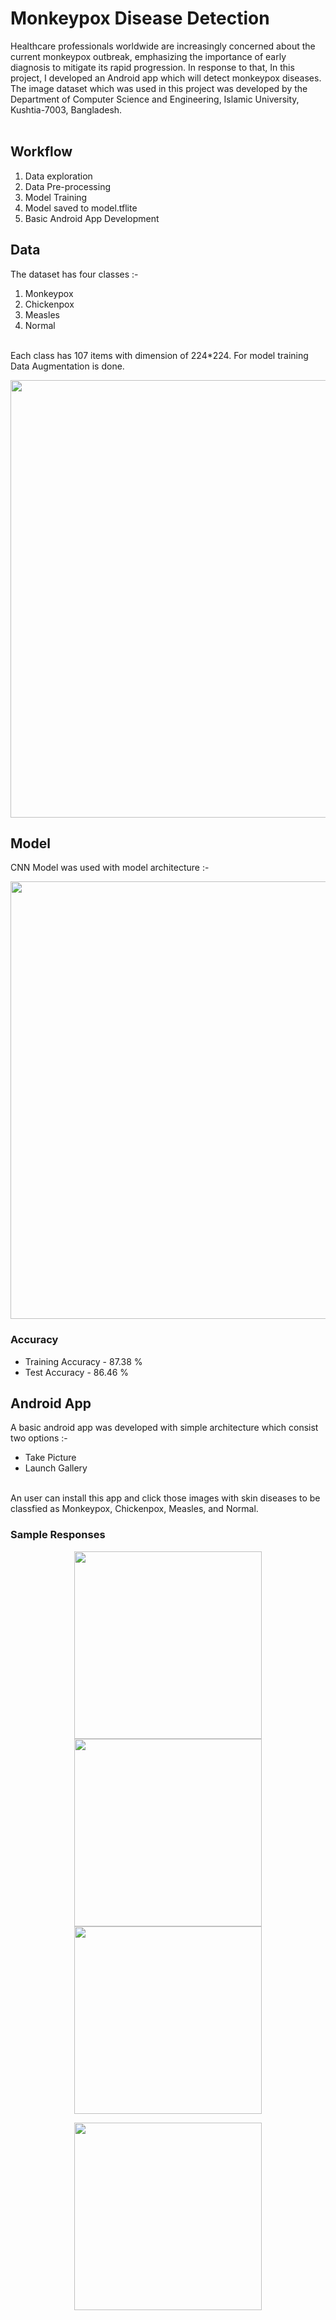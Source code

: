 # Monkeypox Disease Detection
Healthcare professionals worldwide are increasingly concerned about the current monkeypox outbreak, emphasizing the importance of early diagnosis to mitigate its rapid progression. In response to that, In this project, I developed an Android app which will detect monkeypox diseases. The image dataset which was used in this project was developed by the Department of Computer Science and Engineering, Islamic University, Kushtia-7003, Bangladesh. </br>
</br>

## Workflow
1. Data exploration
2. Data Pre-processing
3. Model Training
4. Model saved to model.tflite
5. Basic Android App Development

## Data
The dataset has four classes :-
1. Monkeypox
2. Chickenpox
3. Measles
4. Normal</br>
</br>
Each class has 107 items with dimension of 224*224. For model training Data Augmentation is done.
<p align="center">
  <img width="700" src="https://github.com/Prashant812/Siya/assets/93676625/07b60226-1ec9-4c90-9684-443469ea21f9" >
</p>

## Model
CNN Model was used with model architecture :-
<p align="center">
  <img width="700" src="https://github.com/Prashant812/Siya/assets/93676625/b79676e6-c32e-49ab-96d6-d49c790139db" >
</p>

### Accuracy
* Training Accuracy - 87.38 %
* Test Accuracy - 86.46 %

## Android App
A basic android app was developed with simple architecture which consist two options :- </br>
* Take Picture
* Launch Gallery </br>
</br>
An user can install this app and click those images with skin diseases to be classfied as Monkeypox, Chickenpox, Measles, and Normal.
</br>

### Sample Responses
<p align="center">
  <img width="300" src="https://github.com/Prashant812/Siya/assets/93676625/031bbed1-e14a-443d-a2af-7f8fcd8e0744" >
  <img width="300" src="https://github.com/Prashant812/Siya/assets/93676625/42ec8013-fed1-4713-9cb9-bdf50c29e650" >
  <img width="300" src="https://github.com/Prashant812/Siya/assets/93676625/0294c0f3-6d5c-44e5-a72b-603fe14e6bae" >
</p>
<p align="center">
  <img width="300" src="https://github.com/Prashant812/Siya/assets/93676625/00a125ea-e053-4421-afd8-786c6bca4687" >
</p>







